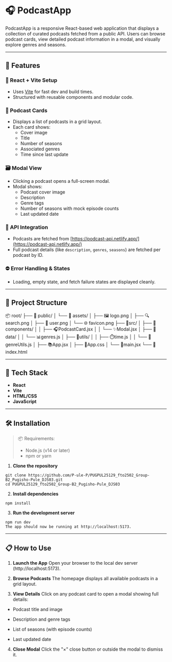# 🎧 PodcastApp

PodcastApp is a responsive React-based web application that displays a collection of curated podcasts fetched from a public API. Users can browse podcast cards, view detailed podcast information in a modal, and visually explore genres and seasons.

---

## 🚀 Features

### 🛜 React + Vite Setup

- Uses [Vite](https://vitejs.dev/) for fast dev and build times.
- Structured with reusable components and modular code.

### 🎴 Podcast Cards

- Displays a list of podcasts in a grid layout.
- Each card shows:
  - Cover image
  - Title
  - Number of seasons
  - Associated genres
  - Time since last update

### 🗃️ Modal View

- Clicking a podcast opens a full-screen modal.
- Modal shows:
  - Podcast cover image
  - Description
  - Genre tags
  - Number of seasons with mock episode counts
  - Last updated date

### 🗼 API Integration

- Podcasts are fetched from [https://podcast-api.netlify.app/](https://podcast-api.netlify.app/)
- Full podcast details (like `description`, `genres`, `seasons`) are fetched per podcast by ID.

### ⛔ Error Handling & States

- Loading, empty state, and fetch failure states are displayed cleanly.

---

## 📁 Project Structure

📦 root/
├── 📁 public/
│ └── 📁 assets/
│ ├── 🖼️ logo.png
│ ├── 🔍 search.png
│ ├️── 👤 user.png
│ └── 🌐 favicon.png
├── 📁src/
│ ├── 📁components/
│ │ ├── 🎧PodcastCard.jsx
│ │ └── ✨Modal.jsx
│ ├── 📁data/
│ │ └── 📊genres.js
│ ├── 📁utils/
│ │ ├── ⏱️time.js
│ │ └── 💾genreUtils.js
│ ├── 📚App.jsx
│ ├── 🎨App.css
│ └── 📜main.jsx
└── 📄index.html

---

## 🧪 Tech Stack

- **React**
- **Vite**
- **HTML/CSS**
- **JavaScript**

---

## 🛠️ Installation

> 📦 Requirements:
>
> - Node.js (v14 or later)
> - npm or yarn

1. **Clone the repository**

```
git clone https://github.com/P-ule-P/PUGPUL25129_fto2502_Group-B2_Pugisho-Pule_DJS03.git
cd PUGPUL25129_fto2502_Group-B2_Pugisho-Pule_DJS03
```

2.  **Install dependencies**

```
npm install
```

3. **Run the development server**

```
npm run dev
The app should now be running at http://localhost:5173.
```

---

## 📋 How to Use

1. **Launch the App**
   Open your browser to the local dev server (http://localhost:5173).

2. **Browse Podcasts**
   The homepage displays all available podcasts in a grid layout.

3. **View Details**
   Click on any podcast card to open a modal showing full details:

- Podcast title and image

- Description and genre tags

- List of seasons (with episode counts)

- Last updated date

4. **Close Modal**
   Click the "×" close button or outside the modal to dismiss it.

